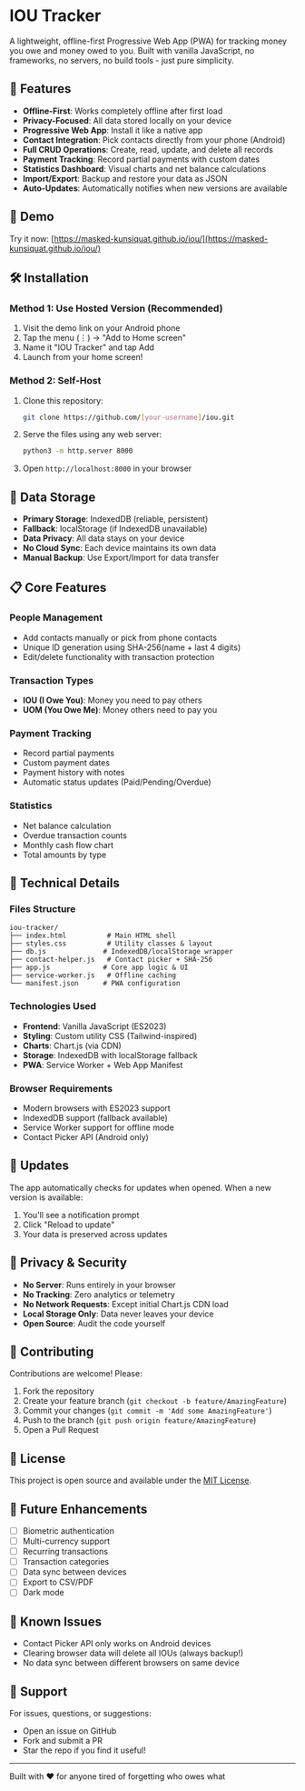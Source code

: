 # IOU Tracker

A lightweight, offline-first Progressive Web App (PWA) for tracking money you owe and money owed to you. Built with vanilla JavaScript, no frameworks, no servers, no build tools - just pure simplicity.

## 🚀 Features

- **Offline-First**: Works completely offline after first load
- **Privacy-Focused**: All data stored locally on your device
- **Progressive Web App**: Install it like a native app
- **Contact Integration**: Pick contacts directly from your phone (Android)
- **Full CRUD Operations**: Create, read, update, and delete all records
- **Payment Tracking**: Record partial payments with custom dates
- **Statistics Dashboard**: Visual charts and net balance calculations
- **Import/Export**: Backup and restore your data as JSON
- **Auto-Updates**: Automatically notifies when new versions are available

## 📱 Demo

Try it now: [https://masked-kunsiquat.github.io/iou/](https://masked-kunsiquat.github.io/iou/)

## 🛠️ Installation

### Method 1: Use Hosted Version (Recommended)
1. Visit the demo link on your Android phone
2. Tap the menu (⋮) → "Add to Home screen"
3. Name it "IOU Tracker" and tap Add
4. Launch from your home screen!

### Method 2: Self-Host
1. Clone this repository:
   ```bash
   git clone https://github.com/[your-username]/iou.git
   ```
2. Serve the files using any web server:
   ```bash
   python3 -m http.server 8000
   ```
3. Open `http://localhost:8000` in your browser

## 💾 Data Storage

- **Primary Storage**: IndexedDB (reliable, persistent)
- **Fallback**: localStorage (if IndexedDB unavailable)
- **Data Privacy**: All data stays on your device
- **No Cloud Sync**: Each device maintains its own data
- **Manual Backup**: Use Export/Import for data transfer

## 📋 Core Features

### People Management
- Add contacts manually or pick from phone contacts
- Unique ID generation using SHA-256(name + last 4 digits)
- Edit/delete functionality with transaction protection

### Transaction Types
- **IOU (I Owe You)**: Money you need to pay others
- **UOM (You Owe Me)**: Money others need to pay you

### Payment Tracking
- Record partial payments
- Custom payment dates
- Payment history with notes
- Automatic status updates (Paid/Pending/Overdue)

### Statistics
- Net balance calculation
- Overdue transaction counts
- Monthly cash flow chart
- Total amounts by type

## 🔧 Technical Details

### Files Structure
```
iou-tracker/
├── index.html          # Main HTML shell
├── styles.css          # Utility classes & layout
├── db.js              # IndexedDB/localStorage wrapper
├── contact-helper.js   # Contact picker + SHA-256
├── app.js             # Core app logic & UI
├── service-worker.js   # Offline caching
└── manifest.json      # PWA configuration
```

### Technologies Used
- **Frontend**: Vanilla JavaScript (ES2023)
- **Styling**: Custom utility CSS (Tailwind-inspired)
- **Charts**: Chart.js (via CDN)
- **Storage**: IndexedDB with localStorage fallback
- **PWA**: Service Worker + Web App Manifest

### Browser Requirements
- Modern browsers with ES2023 support
- IndexedDB support (fallback available)
- Service Worker support for offline mode
- Contact Picker API (Android only)

## 🔄 Updates

The app automatically checks for updates when opened. When a new version is available:
1. You'll see a notification prompt
2. Click "Reload to update"
3. Your data is preserved across updates

## 📱 Privacy & Security

- **No Server**: Runs entirely in your browser
- **No Tracking**: Zero analytics or telemetry
- **No Network Requests**: Except initial Chart.js CDN load
- **Local Storage Only**: Data never leaves your device
- **Open Source**: Audit the code yourself

## 🤝 Contributing

Contributions are welcome! Please:
1. Fork the repository
2. Create your feature branch (`git checkout -b feature/AmazingFeature`)
3. Commit your changes (`git commit -m 'Add some AmazingFeature'`)
4. Push to the branch (`git push origin feature/AmazingFeature`)
5. Open a Pull Request

## 📝 License

This project is open source and available under the [MIT License](LICENSE).

## 🎯 Future Enhancements

- [ ] Biometric authentication
- [ ] Multi-currency support
- [ ] Recurring transactions
- [ ] Transaction categories
- [ ] Data sync between devices
- [ ] Export to CSV/PDF
- [ ] Dark mode

## 🐛 Known Issues

- Contact Picker API only works on Android devices
- Clearing browser data will delete all IOUs (always backup!)
- No data sync between different browsers on same device

## 📧 Support

For issues, questions, or suggestions:
- Open an issue on GitHub
- Fork and submit a PR
- Star the repo if you find it useful!

---

Built with ❤️ for anyone tired of forgetting who owes what